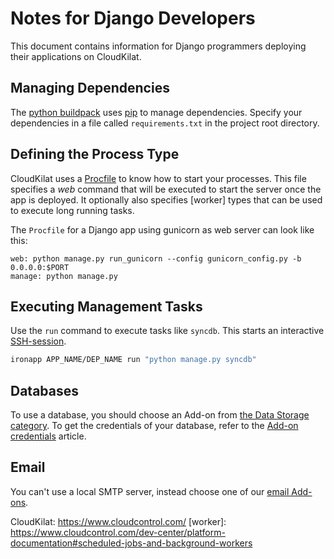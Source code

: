 # Notes for Django Developers
This document contains information for Django programmers deploying their applications on CloudKilat.

## Managing Dependencies
The [python buildpack] uses [pip] to manage dependencies. Specify your dependencies in a file called `requirements.txt` in the project root directory.

## Defining the Process Type
CloudKilat uses a [Procfile][procfile] to know how to start your processes. This file specifies a _web_ command that will be executed to start the server once the app is deployed. It optionally also specifies [worker] types that can be used to execute long running tasks.

The `Procfile` for a Django app using gunicorn as web server can look like this:
~~~
web: python manage.py run_gunicorn --config gunicorn_config.py -b 0.0.0.0:$PORT
manage: python manage.py
~~~

## Executing Management Tasks
Use the `run` command to execute tasks like `syncdb`. This starts an interactive [SSH-session].
~~~bash
ironapp APP_NAME/DEP_NAME run "python manage.py syncdb"
~~~

## Databases
To use a database, you should choose an Add-on from [the Data Storage category][data-storage-addons]. To get the credentials of your database, refer to the [Add-on credentials][add-on-credentials] article.

## Email
You can't use a local SMTP server, instead choose one of our [email Add-ons][messaging-addons].

[SSH-session]: https://www.cloudcontrol.com/dev-center/platform-documentation#secure-shell-(ssh)
[python buildpack]: https://github.com/cloudControl/buildpack-python
[pip]: http://www.pip-installer.org/
[procfile]: https://www.cloudcontrol.com/dev-center/platform-documentation#buildpacks-and-the-procfile
[messaging-addons]: https://www.cloudcontrol.com/dev-center/add-on-documentation#messaging-mobile
[data-storage-addons]: https://www.cloudcontrol.com/dev-center/add-on-documentation#data-storage
[add-on-credentials]: https://www.cloudcontrol.com/dev-center/guides/python/add-on-credentials
CloudKilat: https://www.cloudcontrol.com/
[worker]: https://www.cloudcontrol.com/dev-center/platform-documentation#scheduled-jobs-and-background-workers
